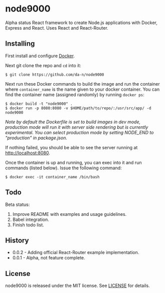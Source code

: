 # node9000

Alpha status React framework to create Node.js applications with Docker, Express and React. Uses React and React-Router.

## Installing

First install and configure [Docker](https://www.docker.com/).

Next git clone the repo and `cd` into it:

    $ git clone https://github.com/da-n/node9000

Next run these Docker commands to build the image and run the container where `container_name` is the name given to your docker container. You can find the container name (assigned randomly) by running `docker ps`:

    $ docker build -t "node9000" .
    $ docker run -p 8080:8080 -v $HOME/path/to/repo/:/usr/src/app/ -d node9000

*Note by default the Dockerfile is set to build images in dev mode, production mode will run it with server side rendering but is currently experimental. You can select production mode by setting NODE_END to "production" in package.json.*

If nothing failed, you should be able to see the server running at [http://localhost:8080](http://localhost:8080).

Once the container is up and running, you can exec into it and run commands (listed below). Issue the following command:

    $ docker exec -it container_name /bin/bash

## Todo

Beta status:

1. Improve README with examples and usage guidelines.
2. Babel integration.
3. Finish todo list.

## History

- 0.0.2 - Adding official React-Router example implementation.
- 0.0.1 - Alpha, not feature complete.

## License

node9000 is released under the MIT license. See [LICENSE](LICENSE) for details.
